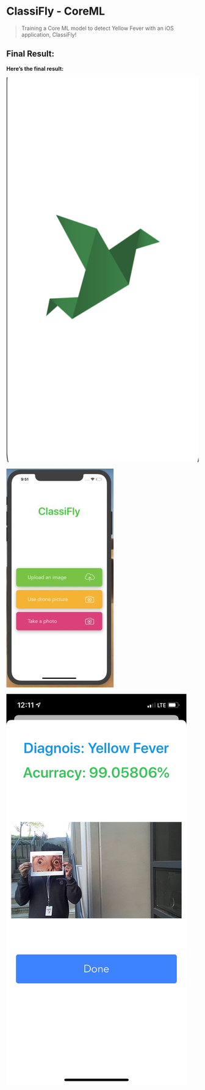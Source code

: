 # ClassiFly - CoreML
>Training a Core ML model to detect Yellow Fever with an iOS application, ClassiFly!

## Final Result:

**Here’s the final result:**

![Loading page](loading_page.jpg)

![Upload page](upload_page.jpg)

![Loading page](classification_page.JPG)
